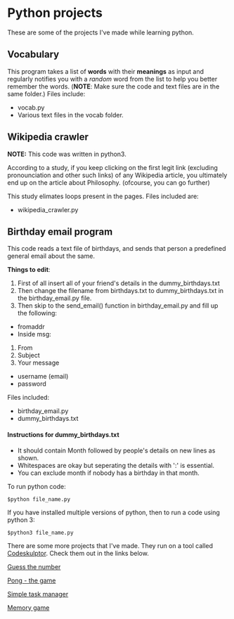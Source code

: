 # Python projects

These are some of the projects I've made while learning python.

## Vocabulary

This program takes a list of **words** with their **meanings** as input and regularly notifies you with a _random_ word from the list to help you better remember the words. (**NOTE**: Make sure the code and text files are in the same folder.) Files include:

- vocab.py
- Various text files in the vocab folder.


## Wikipedia crawler

**NOTE:** This code was written in python3.

According to a study, if you keep clicking on the first legit link (excluding pronounciation and other such links) of any Wikipedia article, you ultimately end up on the article about Philosophy. (ofcourse, you can go further)

This study elimates loops present in the pages. Files included are:
- wikipedia_crawler.py

## Birthday email program

This code reads a text file of birthdays, and sends that person a predefined general email about the same.

**Things to edit**:
1. First of all insert all of your friend's details in the dummy_birthdays.txt
2. Then change the filename from birthdays.txt to dummy_birthdays.txt in the birthday_email.py file.
3. Then skip to the send_email() function in birthday_email.py and fill up the following:
 - fromaddr
 - Inside msg:
  1. From
  2. Subject
  3. Your message
 - username (email)
 - password

Files included:
- birthday_email.py
- dummy_birthdays.txt

#### Instructions for dummy_birthdays.txt
- It should contain Month followed by people's details on new lines as shown.
- Whitespaces are okay but seperating the details with ':' is essential.
- You can exclude month if nobody has a birthday in that month.
 
To run python code:
```
$python file_name.py
```

If you have installed multiple versions of python, then to run a code using python 3:
```
$python3 file_name.py
```

There are some more projects that I've made. They run on a tool called [Codeskulptor](http://www.codeskulptor.org/). Check them out in the links below.
  
[Guess the number](http://www.codeskulptor.org/#user41_qzaX97GhdVPzjO5_1.py)

[Pong - the game](http://www.codeskulptor.org/#user41_0Viwl5q2e2_2.py)

[Simple task manager](http://www.codeskulptor.org/#user41_HG3EujvYA5_0.py)

[Memory game](http://www.codeskulptor.org/#user41_idXXiTroIzZHL0h.py)
